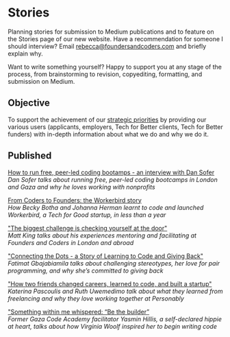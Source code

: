# Stories

Planning stories for submission to Medium publications and to feature on the Stories page of our new website. Have a recommendation for someone I should interview? Email rebecca@foundersandcoders.com and briefly explain why. 

Want to write something yourself? Happy to support you at any stage of the process, from brainstorming to revision, copyediting, formatting, and submission on Medium.

## Objective

To support the achievement of our [strategic priorities](https://github.com/foundersandcoders/hq/blob/master/strategic-priorities.md) by providing our various users (applicants, employers, Tech for Better clients, Tech for Better funders) with in-depth information about what we do and why we do it.

## Published

[How to run free, peer-led coding bootamps - an interview with Dan Sofer](https://medium.freecodecamp.org/how-to-run-free-peer-led-coding-bootcamps-an-interview-with-dan-sofer-3e0a82ed45e)  
_Dan Sofer talks about running free, peer-led coding bootcamps in London and Gaza and why he loves working with nonprofits_

[From Coders to Founders: the Workerbird story](https://code.likeagirl.io/from-coders-to-founders-the-workerbird-story-d62a1cb01c98)  
_How Becky Botha and Johanna Herman learnt to code and launched Workerbird, a Tech for Good startup, in less than a year_

["The biggest challenge is checking yourself at the door"](https://medium.com/founders-coders/user-journey-matt-king-9ee447cff990)  
_Matt King talks about his experiences mentoring and facilitating at Founders and Coders in London and abroad_

["Connecting the Dots - a Story of Learning to Code and Giving Back"](https://medium.freecodecamp.org/connecting-the-dots-a-story-of-learning-to-code-and-giving-back-c8867cdffcb1)   
_Fatimat Gbajabiamila talks about challenging stereotypes, her love for pair programming, and why she’s committed to giving back_

["How two friends changed careers, learned to code, and built a startup"](https://medium.freecodecamp.org/how-two-friends-changed-careers-learned-to-code-and-built-a-startup-e40c0b060de8)  
_Katerina Pascoulis and Ruth Uwemedimo talk about what they learned from freelancing and why they love working together at Personably_

["Something within me whispered: “Be the builder”](https://medium.freecodecamp.org/something-within-me-whispered-be-the-builder-9a47fcc013f)  
_Former Gaza Code Academy facilitator Yasmin Hillis, a self-declared hippie at heart, talks about how Virginia Woolf inspired her to begin writing code_
